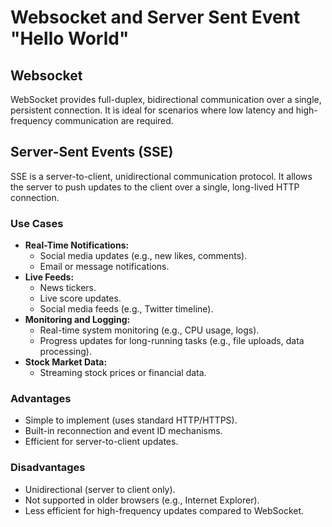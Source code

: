 # Websocket and Server Sent Event "Hello World"

## Websocket

WebSocket provides full-duplex, bidirectional communication over a single, persistent connection. It is ideal for scenarios where low latency and high-frequency communication are required.

## Server-Sent Events (SSE)

SSE is a server-to-client, unidirectional communication protocol. It allows the server to push updates to the client over a single, long-lived HTTP connection.

### Use Cases

- **Real-Time Notifications:**
  - Social media updates (e.g., new likes, comments).
  - Email or message notifications.
- **Live Feeds:**
  - News tickers.
  - Live score updates.
  - Social media feeds (e.g., Twitter timeline).
- **Monitoring and Logging:**
  - Real-time system monitoring (e.g., CPU usage, logs).
  - Progress updates for long-running tasks (e.g., file uploads, data processing).
- **Stock Market Data:**
  - Streaming stock prices or financial data.

### Advantages

- Simple to implement (uses standard HTTP/HTTPS).
- Built-in reconnection and event ID mechanisms.
- Efficient for server-to-client updates.

### Disadvantages

- Unidirectional (server to client only).
- Not supported in older browsers (e.g., Internet Explorer).
- Less efficient for high-frequency updates compared to WebSocket.
